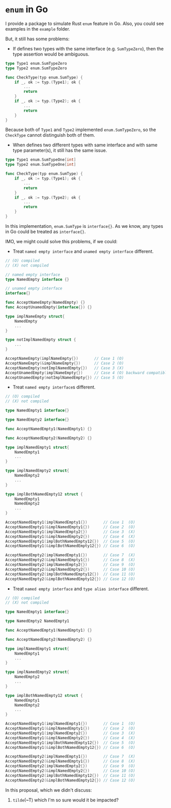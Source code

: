 # `enum` in Go

I provide a package to simulate Rust `enum` feature in Go.
Also, you could see examples in the `example` folder.

But, it still has some problems:

* If defines two types with the same interface (e.g. `SumTypeZero`), then the type assertion would be ambiguous.

```go
type Type1 enum.SumTypeZero
type Type2 enum.SumTypeZero

func CheckType(typ enum.SumType) {
    if _, ok := typ.(Type1); ok {
        ...
        return 
    }
    if _, ok := typ.(Type2); ok {
        ...
        return
    }
}
```

Because both of `Type1` and `Type2` implemented `enum.SumTypeZero`, so the `CheckType` cannot distinguish both of them.

* When defines two different types with same interface and with same type parameter(s), it still has the same issue.

```go
type Type1 enum.SumTypeOne[int]
type Type2 enum.SumTypeOne[int]

func CheckType(typ enum.SumType) {
    if _, ok := typ.(Type1); ok {
        ...
        return 
    }
    if _, ok := typ.(Type2); ok {
        ...
        return
    }
}
```

In this implementation, `enum.SumType` is `interface{}`. As we know, any types in Go could be treated as `interface{}`.

IMO, we might could solve this problems, if we could: 

* Treat `named empty interface` and `unamed empty interface` different. 

```go
// (O) compiled
// (X) not compiled

// named empty interface
type NamedEmpty interface {}

// unamed empty interface 
interface{}

func AcceptNameEmpty(NamedEmpty) {}
func AcceptUnamedEmpty(interface{}) {}

type implNameEmpty struct{
    NamedEmpty
    ...
}

type notImplNamedEmpty struct { 
    ... 
}

AcceptNameEmpty(implNameEmpty{})       // Case 1 (O)
AcceptNameEmpty(&implNameEmpty{})      // Case 2 (O)
AcceptNameEmpty(notImplNamedEmpty{})   // Case 3 (X)
AcceptUnamedEmpty(implNameEmpty{})     // Case 4 (O) backward compatible
AcceptUnamedEmpty(notImplNamedEmpty{}) // Case 5 (O)
```

* Treat `named empty interface`s different.

```go
// (O) compiled
// (X) not compiled

type NamedEmpty1 interface{}

type NamedEmpty2 interface{}

func AcceptNamedEmpty1(NamedEmpty1) {}

func AcceptNamedEmpty2(NamedEmpty2) {}

type implNamedEmpty1 struct{
    NamedEmpty1
    ...
}

type implNamedEmpty2 struct{
    NamedEmpty2
    ...
}

type implBothNamedEmpty12 struct {
    NamedEmpty1
    NamedEmpty2
    ...
}

AcceptNamedEmpty1(implNamedEmpty1{})       // Case 1  (O)
AcceptNamedEmpty1(&implNamedEmpty1{})      // Case 2  (O)
AcceptNamedEmpty1(implNamedEmpty2{})       // Case 3  (X)
AcceptNamedEmpty1(&implNamedEmpty2{})      // Case 4  (X)
AcceptNamedEmpty1(implBothNamedEmpty12{})  // Case 5  (O)
AcceptNamedEmpty1(&implBothNamedEmpty12{}) // Case 6  (O)

AcceptNamedEmpty2(implNamedEmpty1{})       // Case 7  (X)
AcceptNamedEmpty2(&implNamedEmpty1{})      // Case 8  (X)
AcceptNamedEmpty2(implNamedEmpty2{})       // Case 9  (O)
AcceptNamedEmpty2(&implNamedEmpty2{})      // Case 10 (O)
AcceptNamedEmpty2(implBothNamedEmpty12{})  // Case 11 (O)
AcceptNamedEmpty2(&implBothNamedEmpty12{}) // Case 12 (O)
```

* Treat `named empty interface` and `type alias interface` different.
```go
// (O) compiled
// (X) not compiled

type NamedEmpty1 interface{}

type NamedEmpty2 NamedEmpty1

func AcceptNamedEmpty1(NamedEmpty1) {}

func AcceptNamedEmpty2(NamedEmpty2) {}

type implNamedEmpty1 struct{
    NamedEmpty1
    ...
}

type implNamedEmpty2 struct{
    NamedEmpty2
    ...
}

type implBothNamedEmpty12 struct {
    NamedEmpty1
    NamedEmpty2
    ...
}

AcceptNamedEmpty1(implNamedEmpty1{})       // Case 1  (O)
AcceptNamedEmpty1(&implNamedEmpty1{})      // Case 2  (O)
AcceptNamedEmpty1(implNamedEmpty2{})       // Case 3  (X)
AcceptNamedEmpty1(&implNamedEmpty2{})      // Case 4  (X)
AcceptNamedEmpty1(implBothNamedEmpty12{})  // Case 5  (O)
AcceptNamedEmpty1(&implBothNamedEmpty12{}) // Case 6  (O)

AcceptNamedEmpty2(implNamedEmpty1{})       // Case 7  (X)
AcceptNamedEmpty2(&implNamedEmpty1{})      // Case 8  (X)
AcceptNamedEmpty2(implNamedEmpty2{})       // Case 9  (O)
AcceptNamedEmpty2(&implNamedEmpty2{})      // Case 10 (O)
AcceptNamedEmpty2(implBothNamedEmpty12{})  // Case 11 (O)
AcceptNamedEmpty2(&implBothNamedEmpty12{}) // Case 12 (O)
```

In this proposal, which we didn't discuss:
1. `tilde`(~T) which I'm so sure would it be impacted? 
